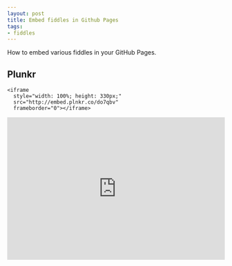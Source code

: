 ```yaml
---
layout: post
title: Embed fiddles in Github Pages
tags:
- fiddles
---
```


How to embed various fiddles in your GitHub Pages.

## Plunkr
```
<iframe 
  style="width: 100%; height: 330px;" 
  src="http://embed.plnkr.co/do7qbv" 
  frameborder="0"></iframe>
```
<iframe style="width: 100%; height: 330px;" src="http://embed.plnkr.co/do7qbv" frameborder="0"></iframe>
